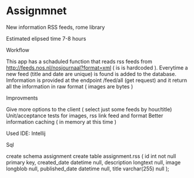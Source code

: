 # Assignmnet

New information RSS feeds, rome library

Estimated elipsed time 7-8 hours

Workflow

This app has a schaduled function that reads rss feeds from  http://feeds.nos.nl/nosjournaal?format=xml ( is is hardcoded ).
Everytime a new feed (title and date are unique) is found is added to the database.
Imformation is provided at the endpoint /feed/all (get request) and it return all the information in raw format ( images are bytes )


Improvments

Give more options to the client ( select just some feeds by hour/title)
Unit/acceptance tests for images, rss link feed and format
Better information caching ( in memory at this time )


Used IDE:
Intellij 

Sql

create schema assignment
create table assignment.rss
(
  id             int          not null
    primary key,
  created_date   datetime     null,
  description    longtext     null,
  image          longblob     null,
  published_date datetime     null,
  title          varchar(255) null
);


